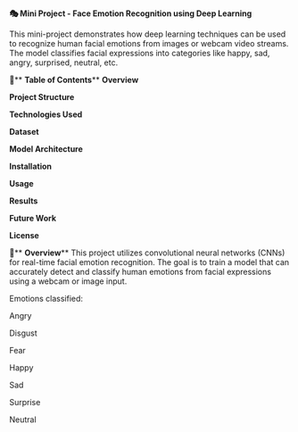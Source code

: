 **🎭 Mini Project - Face Emotion Recognition using Deep Learning**

This mini-project demonstrates how deep learning techniques can be used to recognize human facial emotions from images or webcam video streams. The model classifies facial expressions into categories like happy, sad, angry, surprised, neutral, etc.

📌** **Table of Contents****
**Overview**

**Project Structure**

**Technologies Used**

**Dataset**

**Model Architecture**

**Installation**

**Usage**

**Results**

**Future Work**

**License**

🧠** **Overview****
This project utilizes convolutional neural networks (CNNs) for real-time facial emotion recognition. The goal is to train a model that can accurately detect and classify human emotions from facial expressions using a webcam or image input.

Emotions classified:

Angry

Disgust

Fear

Happy

Sad

Surprise

Neutral

